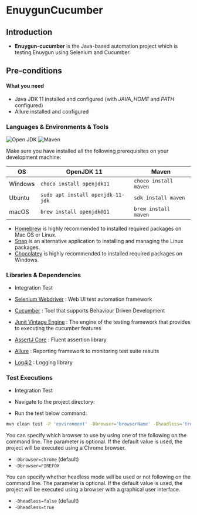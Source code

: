 # EnuygunCucumber

## Introduction


- **Enuygun-cucumber** is the Java-based automation project which is testing Enuygun using Selenium and Cucumber.

## Pre-conditions

#### What you need

- Java JDK 11 installed and configured (with _JAVA_HOME_ and _PATH_ configured)
- Allure installed and configured
### Languages & Environments & Tools

![Open JDK](https://img.shields.io/github/v/tag/openjdk/jdk11u?color=%23ff9800&label=openjdk%2011&logo=java&logoColor=%23ff9800&style=for-the-badge) ![Maven](https://img.shields.io/github/v/tag/apache/maven?color=ff5733&label=apache&logo=apache&logoColor=ff5733&style=for-the-badge)

Make sure you have installed all the following prerequisites on your development machine:

| OS      | OpenJDK 11                        | Maven                 |
| ------- | --------------------------------- | --------------------- |
| Windows | `choco install openjdk11`         | `choco install maven` | 
| Ubuntu  | `sudo apt install openjdk-11-jdk` | `sdk install maven`   | 
| macOS   | `brew install openjdk@11`         | `brew install maven`  | 

- [Homebrew](https://brew.sh) is highly recommended to installed required packages on Mac OS or Linux.
- [Snap](https://snapcraft.io/store) is an alternative application to installing and managing the Linux packages.
- [Chocolatey](https://chocolatey.org) is highly recommended to installed required packages on Windows.

### Libraries & Dependencies

- Integration Test

- [Selenium Webdriver](https://selenium.dev) : Web UI test automation framework
- [Cucumber](https://cucumber.io) : Tool that supports Behaviour Driven Development
- [Junit Vintage Engine](https://junit.org/junit5) : The engine of the testing framework that provides to executing the cucumber features
- [AssertJ Core](https://assertj.github.io/doc) : Fluent assertion library
- [Allure](https://docs.qameta.io/allure) : Reporting framework to monitoring test suite results
- [Log4j2](https://logging.apache.org/log4j/2.x) : Logging library

### Test Executions

- Integration Test

- Navigate to the project directory:

- Run the test below command:

```sh
mvn clean test -P 'environment' -Dbrowser='browserName' -Dheadless='true or false'
```

You can specify which browser to use by using one of the following on the command line. The parameter is optional. If the default value is used, the project will be executed using a Chrome browser.

- `-Dbrowser=chrome` (default)
- `-Dbrowser=FIREFOX`

You can specify whether headless mode will be used or not following on the command line. The parameter is optional. If the default value is used, the project will be executed using a browser with a graphical user interface.

- `-Dheadless=false` (default)
- `-Dheadless=true`

